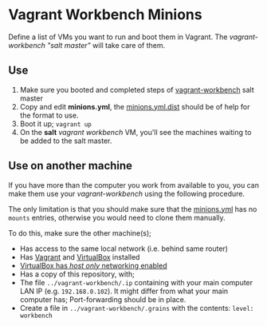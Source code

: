 # Vagrant Workbench Minions

Define a list of VMs you want to run and boot them in Vagrant.
The *vagrant-workbench "salt master"* will take care of them.

## Use

1. Make sure you booted and completed steps of [vagrant-workbench](../vagrant-workbench/) salt master
2. Copy and edit **minions.yml**, the [minions.yml.dist](./minions.yml.dist) should be of help for the format to use.
3. Boot it up; `vagrant up`
4. On the **salt** *vagrant workbench* VM, you'll see the machines waiting to be added to the salt master.


## Use on another machine

If you have more than the computer you work from available to you, you can make them use your *vagrant-workbench* using the following procedure.

The only limitation is that you should make sure that the [minions.yml](./minions.yml.dist) has no `mounts` entries,
otherwise you would need to clone them manually.

To do this, make sure the other machine(s);

* Has access to the same local network (i.e. behind same router)
* Has [Vagrant][vg] and [VirtualBox][vb] installed
* [VirtualBox has *host only* networking enabled][vb-hostonly]
* Has a copy of this repository, with;
 * The file `../vagrant-workbench/.ip` containing with your main computer LAN IP (e.g. `192.168.0.102`). It might differ from what your main computer has; Port-forwarding should be in place.
 * Create a file in `../vagrant-workbench/.grains` with the contents: `level: workbench`

  [vg]: https://www.vagrantup.com/
  [vb]: https://www.virtualbox.org/
  [vb-hostonly]: https://blogs.oracle.com/fatbloke/entry/virtualbox_vms_with_multiple_vnics
